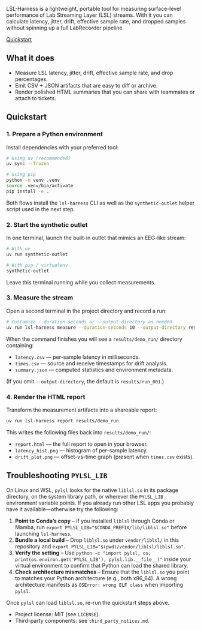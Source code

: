 LSL-Harness is a lightweight, portable tool for measuring surface-level performance of Lab Streaming Layer (LSL) streams. With it you can calculate latency, jitter, drift, effective sample rate, and dropped samples without spinning up a full LabRecorder pipeline.

[Quickstart](#quickstart)

## What it does

- Measure LSL latency, jitter, drift, effective sample rate, and drop percentages.
- Emit CSV + JSON artifacts that are easy to diff or archive.
- Render polished HTML summaries that you can share with teammates or attach to tickets.

## Quickstart

### 1. Prepare a Python environment

Install dependencies with your preferred tool:

```bash
# Using uv (recommended)
uv sync --frozen

# Using pip
python -m venv .venv
source .venv/bin/activate
pip install -e .
```

Both flows install the `lsl-harness` CLI as well as the `synthetic-outlet` helper script used in the next step.

### 2. Start the synthetic outlet

In one terminal, launch the built-in outlet that mimics an EEG-like stream:

```bash
# With uv
uv run synthetic-outlet

# With pip / virtualenv
synthetic-outlet
```

Leave this terminal running while you collect measurements.

### 3. Measure the stream

Open a second terminal in the project directory and record a run:

```bash
# Customize --duration-seconds or --output-directory as needed
uv run lsl-harness measure --duration-seconds 10 --output-directory results/demo_run
```

When the command finishes you will see a `results/demo_run/` directory containing:

- `latency.csv` — per-sample latency in milliseconds.
- `times.csv` — source and receive timestamps for drift analysis.
- `summary.json` — computed statistics and environment metadata.

(If you omit `--output-directory`, the default is `results/run_001`.)

### 4. Render the HTML report

Transform the measurement artifacts into a shareable report:

```bash
uv run lsl-harness report results/demo_run
```

This writes the following files back into `results/demo_run/`:

- `report.html` — the full report to open in your browser.
- `latency_hist.png` — histogram of per-sample latency.
- `drift_plot.png` — offset-vs-time graph (present when `times.csv` exists).

## Troubleshooting `PYLSL_LIB`

On Linux and WSL, `pylsl` looks for the native `liblsl.so` in its package directory, on the system library path, or wherever the `PYLSL_LIB` environment variable points. If you already run other LSL apps you probably have it available—otherwise try the following:

1. **Point to Conda’s copy** – If you installed `liblsl` through Conda or Mamba, run `export PYLSL_LIB="$CONDA_PREFIX/lib/liblsl.so"` before launching `lsl-harness`.
2. **Bundle a local build** – Drop `liblsl.so` under `vendor/liblsl/` in this repository and `export PYLSL_LIB="$(pwd)/vendor/liblsl/liblsl.so"`.
3. **Verify the setting** – Use `python -c "import pylsl, os; print(os.environ.get('PYLSL_LIB'), pylsl.lib.__file__)"` inside your virtual environment to confirm that Python can load the shared library.
4. **Check architecture mismatches** – Ensure that the `liblsl.so` you point to matches your Python architecture (e.g., both x86_64). A wrong architecture manifests as `OSError: wrong ELF class` when importing `pylsl`.

Once `pylsl` can load `liblsl.so`, re-run the quickstart steps above.

- Project license: MIT (see `LICENSE`).
- Third-party components: see `third_party_notices.md`.
